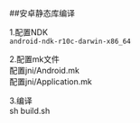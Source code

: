##安卓静态库编译   

1.配置NDK   
`android-ndk-r10c-darwin-x86_64`   

2.配置mk文件   
配置jni/Android.mk   
配置jni/Application.mk   

3.编译   
sh build.sh   
